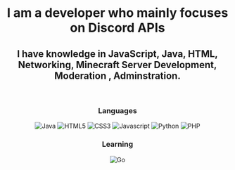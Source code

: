 <div align="center">
  <h1 style="font-weight: bold;"> I am a developer who mainly focuses on Discord APIs</h1>
  <h2>I have knowledge in JavaScript, Java, HTML, Networking, Minecraft Server Development, Moderation , Adminstration.</h2>
  <br/>
  <h3>Languages</h3>
  <div>
    <img alt="Java" src="https://img.shields.io/badge/-JAVA-040a16?style=for-the-badge&logo=java">
    <img alt="HTML5" src="https://img.shields.io/badge/-HTML5-040a16?style=for-the-badge&logo=html5">
    <img alt="CSS3" src="https://img.shields.io/badge/-CSS3-040a16?style=for-the-badge&logo=css3">
    <img alt="Javascript" src="https://img.shields.io/badge/-Javascript-040a16?style=for-the-badge&logo=javascript">
    <img alt="Python" src="https://img.shields.io/badge/-python-040a16?style=for-the-badge&logo=python">
    <img alt="PHP" src="https://img.shields.io/badge/-php-040a16?style=for-the-badge&logo=php">
  </div>

  <h3>Learning</h3>
  <div>
    <img alt="Go" src="https://img.shields.io/badge/-go-040a16?style=for-the-badge&logo=go">
  </div>
  

